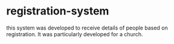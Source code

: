 # registration-system
this system was developed to receive details of people based on registration. It was particularly developed for a church.
